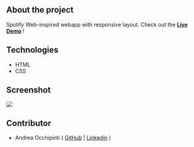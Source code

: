 ## About the project
Spotify Web-inspired webapp with responsive layout. Check out the **[Live Demo](painteyes.github.io/html-css-spotifyweb)** !

## Technologies 
- HTML
- CSS

## Screenshot
<img src="https://i.postimg.cc/RZP3KQLj/Spotify-Web.png"/>

## Contributor
- Andrea Occhipinti ( [GitHub](https://github.com/painteyes) | [Linkedin](https://www.linkedin.com/in/occhipinti) )
